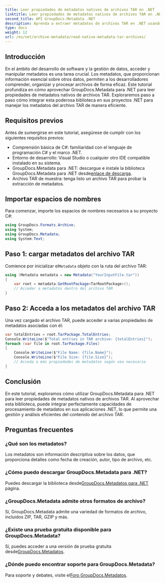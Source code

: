 ```yaml
---
title: Leer propiedades de metadatos nativos de archivos TAR en .NET
linktitle: Leer propiedades de metadatos nativos de archivos TAR en .NET
second_title: API GroupDocs.Metadata .NET
description: Aprenda a extraer metadatos de archivos TAR en .NET usando GroupDocs.Metadata. Este tutorial lo guía a través del proceso paso a paso.
type: docs
weight: 12
url: /es/net/archive-metadata/read-native-metadata-tar-archives/
---
```

## Introducción
En el ámbito del desarrollo de software y la gestión de datos, acceder y manipular metadatos es una tarea crucial. Los metadatos, que proporcionan información esencial sobre otros datos, permiten a los desarrolladores comprender, organizar y procesar archivos de forma eficaz. Este tutorial profundiza en cómo aprovechar GroupDocs.Metadata para .NET para leer propiedades de metadatos nativos de archivos TAR. Exploraremos paso a paso cómo integrar esta poderosa biblioteca en sus proyectos .NET para manejar los metadatos del archivo TAR de manera eficiente.
## Requisitos previos
Antes de sumergirse en este tutorial, asegúrese de cumplir con los siguientes requisitos previos:
- Comprensión básica de C#: familiaridad con el lenguaje de programación C# y el marco .NET.
- Entorno de desarrollo: Visual Studio o cualquier otro IDE compatible instalado en su sistema.
-  GroupDocs.Metadata para .NET: descargue e instale la biblioteca GroupDocs.Metadata para .NET desde[enlace de descarga](https://releases.groupdocs.com/metadata/net/).
- Archivo TAR de muestra: tenga listo un archivo TAR para probar la extracción de metadatos.

## Importar espacios de nombres
Para comenzar, importe los espacios de nombres necesarios a su proyecto C#:
```csharp
using GroupDocs.Formats.Archive;
using System;
using GroupDocs.Metadata;
using System.Text;
```
## Paso 1: cargar metadatos del archivo TAR
 Comience por inicializar el`Metadata` objeto con la ruta del archivo TAR:
```csharp
using (Metadata metadata = new Metadata("YourInputFile.tar"))
{
    var root = metadata.GetRootPackage<TarRootPackage>();
    // Acceder a metadatos dentro del archivo TAR
}
```
## Paso 2: Acceda a los metadatos del archivo TAR
Una vez cargado el archivo TAR, puede acceder a varias propiedades de metadatos asociadas con él:
```csharp
var totalEntries = root.TarPackage.TotalEntries;
Console.WriteLine($"Total entries in TAR archive: {totalEntries}");
foreach (var file in root.TarPackage.Files)
{
    Console.WriteLine($"File Name: {file.Name}");
    Console.WriteLine($"File Size: {file.Size}");
    // Acceda a más propiedades de metadatos según sea necesario
}
```

## Conclusión
En este tutorial, exploramos cómo utilizar GroupDocs.Metadata para .NET para leer propiedades de metadatos nativos de archivos TAR. Al aprovechar esta biblioteca, puede integrar perfectamente capacidades de procesamiento de metadatos en sus aplicaciones .NET, lo que permite una gestión y análisis eficientes del contenido del archivo TAR.

## Preguntas frecuentes
### ¿Qué son los metadatos?
Los metadatos son información descriptiva sobre los datos, que proporciona detalles como fecha de creación, autor, tipo de archivo, etc.
### ¿Cómo puedo descargar GroupDocs.Metadata para .NET?
 Puedes descargar la biblioteca desde[GroupDocs.Metadatos para .NET](https://releases.groupdocs.com/metadata/net/) página.
### ¿GroupDocs.Metadata admite otros formatos de archivo?
Sí, GroupDocs.Metadata admite una variedad de formatos de archivo, incluidos ZIP, TAR, GZIP y más.
### ¿Existe una prueba gratuita disponible para GroupDocs.Metadata?
 Sí, puedes acceder a una versión de prueba gratuita desde[GroupDocs.Metadatos](https://releases.groupdocs.com/).
### ¿Dónde puedo encontrar soporte para GroupDocs.Metadata?
 Para soporte y debates, visite el[Foro GroupDocs.Metadatos](https://forum.groupdocs.com/c/metadata/14).